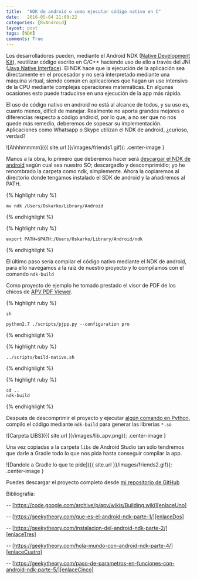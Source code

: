```yaml
---
title:  "NDK de android o como ejecutar código nativo en C"
date:   2016-05-04 21:09:22
categories: [RxAndroid]
layout: post
tags: [NDK]
comments: True
---
```

Los desarrolladores pueden, mediante el Android NDK ([Native Development Kit][uno]), reutilizar código escrito en C/C++ haciendo uso de ello a través del JNI ([Java Native Interface][jni]). El NDK hace que la ejecución de la aplicación sea directamente en el procesador y no será interpretado mediante una máquina virtual, siendo común en aplicaciones que hagan un uso intensivo de la CPU mediante complejas operaciones matemáticas. En algunas ocasiones esto puede traducirse en una ejecución de la app más rápida.

El uso de código nativo en android no está al alcance de todos, y su uso es, cuanto menos, difícil de manejar. Realmente no aporta grandes mejores o diferencias respecto a código android, por lo que,  a no ser que no nos quede más remedio, deberemos de sopesar su implementación. Aplicaciones como Whatsapp o Skype utilizan el NDK de android, ¿curioso, verdad?

![Ahhhmmmm]({{ site.url }}/images/friends1.gif){: .center-image }

Manos a la obra, lo primero que deberemos hacer será [descargar el NDK de android][dos] según cual sea nuestro SO; descargadlo y descomprimidlo; yo he renombrado la carpeta como ndk, simplemente. Ahora la copiaremos al directorio donde tengamos instalado el SDK de android y la añadiremos al PATH.

{% highlight ruby %}
    
    mv ndk /Users/Oskarko/Library/Android 

{% endhighlight %}

{% highlight ruby %}
    
    export PATH=$PATH:/Users/Oskarko/Library/Android/ndk

{% endhighlight %}

El último paso sería compilar el código nativo mediante el NDK de android, para ello navegamos a la raíz de nuestro proyecto y lo compilamos con el comando `ndk-build`

Como proyecto de ejemplo he tomado prestado el visor de PDF de los chicos de [APV PDF Viewer][tres]. 

{% highlight ruby %}
    
    sh

    python2.7 ./scripts/pjpp.py --configuration pro

{% endhighlight %}

{% highlight ruby %}
    
    ../scripts/build-native.sh

{% endhighlight %}

{% highlight ruby %}
    
    cd ..
    ndk-build

{% endhighlight %}

Después de descomprimir el proyecto y ejecutar [algún comando en Python][enlaceUno], compilo el código mediante `ndk-build` para generar las librerías `*.so`

![Carpeta LIBS]({{ site.url }}/images/lib_apv.png){: .center-image }

Una vez copiadas a la carpeta `libs` de Android Studio tan sólo tendremos que darle a Gradle todo lo que nos pida hasta conseguir compilar la app.

![Dandole a Gradle lo que te pide]({{ site.url }}/images/friends2.gif){: .center-image }


Puedes descargar el proyecto completo desde [mi repositorio de GitHub][enlaceCodeRepo]



Bibliografía:

-- [https://code.google.com/archive/p/apv/wikis/Building.wiki][enlaceUno]

-- [https://geekytheory.com/que-es-el-android-ndk-parte-1/][enlaceDos]

-- [https://geekytheory.com/instalacion-del-android-ndk-parte-2/][enlaceTres]

-- [https://geekytheory.com/hola-mundo-con-android-ndk-parte-4/][enlaceCuatro]

-- [https://geekytheory.com/paso-de-parametros-en-funciones-con-android-ndk-parte-5/][enlaceCinco]

[uno]: https://developer.android.com/intl/es/tools/sdk/ndk/index.html
[dos]: https://developer.android.com/intl/es/ndk/downloads/index.html
[jni]: http://developer.android.com/intl/es/training/articles/perf-jni.html
[tres]: https://code.google.com/archive/p/apv/
[enlaceUno]: https://code.google.com/archive/p/apv/wikis/Building.wiki
[enlaceDos]: https://geekytheory.com/que-es-el-android-ndk-parte-1/
[enlaceTres]: https://geekytheory.com/instalacion-del-android-ndk-parte-2/
[enlaceCuatro]: https://geekytheory.com/hola-mundo-con-android-ndk-parte-4/
[enlaceCinco]: https://geekytheory.com/paso-de-parametros-en-funciones-con-android-ndk-parte-5/
[enlaceCodeRepo]: https://github.com/oskarko/APVExample